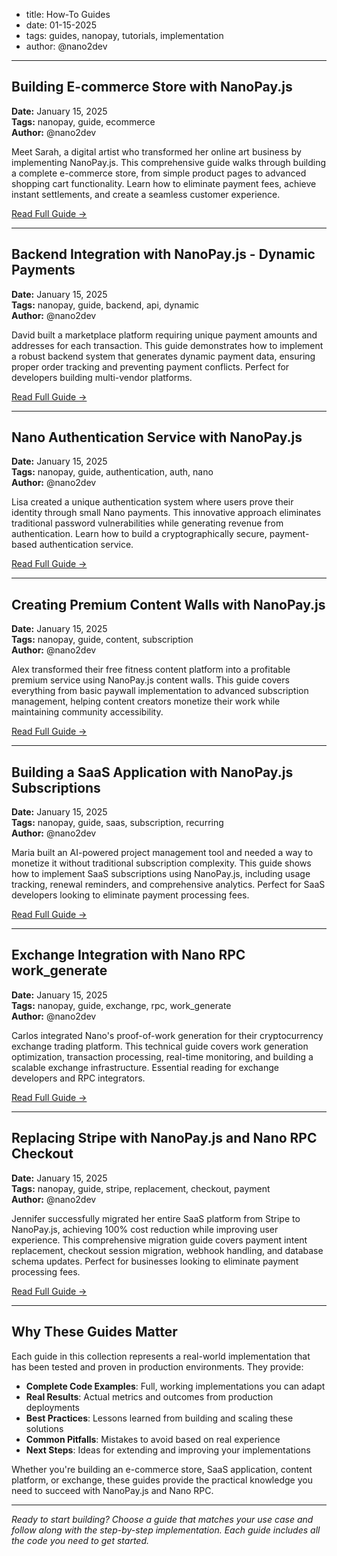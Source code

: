 - title: How-To Guides
- date: 01-15-2025
- tags: guides, nanopay, tutorials, implementation
- author: @nano2dev
-----

## Building E-commerce Store with NanoPay.js
**Date:** January 15, 2025  
**Tags:** nanopay, guide, ecommerce  
**Author:** @nano2dev  

Meet Sarah, a digital artist who transformed her online art business by implementing NanoPay.js. This comprehensive guide walks through building a complete e-commerce store, from simple product pages to advanced shopping cart functionality. Learn how to eliminate payment fees, achieve instant settlements, and create a seamless customer experience.

[Read Full Guide →](/building-ecommerce-nanopay.html)

---

## Backend Integration with NanoPay.js - Dynamic Payments
**Date:** January 15, 2025  
**Tags:** nanopay, guide, backend, api, dynamic  
**Author:** @nano2dev   

David built a marketplace platform requiring unique payment amounts and addresses for each transaction. This guide demonstrates how to implement a robust backend system that generates dynamic payment data, ensuring proper order tracking and preventing payment conflicts. Perfect for developers building multi-vendor platforms.

[Read Full Guide →](/backend-integration-nanopay.html)

---

## Nano Authentication Service with NanoPay.js
**Date:** January 15, 2025  
**Tags:** nanopay, guide, authentication, auth, nano  
**Author:** @nano2dev  

Lisa created a unique authentication system where users prove their identity through small Nano payments. This innovative approach eliminates traditional password vulnerabilities while generating revenue from authentication. Learn how to build a cryptographically secure, payment-based authentication service.

[Read Full Guide →](/nano-authentication-service.html)

---

## Creating Premium Content Walls with NanoPay.js
**Date:** January 15, 2025  
**Tags:** nanopay, guide, content, subscription  
**Author:** @nano2dev  

Alex transformed their free fitness content platform into a profitable premium service using NanoPay.js content walls. This guide covers everything from basic paywall implementation to advanced subscription management, helping content creators monetize their work while maintaining community accessibility.

[Read Full Guide →](/premium-content-walls-nanopay.html)

---

## Building a SaaS Application with NanoPay.js Subscriptions
**Date:** January 15, 2025  
**Tags:** nanopay, guide, saas, subscription, recurring  
**Author:** @nano2dev  

Maria built an AI-powered project management tool and needed a way to monetize it without traditional subscription complexity. This guide shows how to implement SaaS subscriptions using NanoPay.js, including usage tracking, renewal reminders, and comprehensive analytics. Perfect for SaaS developers looking to eliminate payment processing fees.

[Read Full Guide →](/saas-subscriptions-nanopay.html)

---

## Exchange Integration with Nano RPC work_generate
**Date:** January 15, 2025  
**Tags:** nanopay, guide, exchange, rpc, work_generate  
**Author:** @nano2dev  

Carlos integrated Nano's proof-of-work generation for their cryptocurrency exchange trading platform. This technical guide covers work generation optimization, transaction processing, real-time monitoring, and building a scalable exchange infrastructure. Essential reading for exchange developers and RPC integrators.

[Read Full Guide →](/exchange-work-generate-integration.html)

---

## Replacing Stripe with NanoPay.js and Nano RPC Checkout
**Date:** January 15, 2025  
**Tags:** nanopay, guide, stripe, replacement, checkout, payment  
**Author:** @nano2dev

Jennifer successfully migrated her entire SaaS platform from Stripe to NanoPay.js, achieving 100% cost reduction while improving user experience. This comprehensive migration guide covers payment intent replacement, checkout session migration, webhook handling, and database schema updates. Perfect for businesses looking to eliminate payment processing fees.

[Read Full Guide →](/stripe-to-nano-migration.html)

---

## Why These Guides Matter

Each guide in this collection represents a real-world implementation that has been tested and proven in production environments. They provide:

- **Complete Code Examples**: Full, working implementations you can adapt
- **Real Results**: Actual metrics and outcomes from production deployments  
- **Best Practices**: Lessons learned from building and scaling these solutions
- **Common Pitfalls**: Mistakes to avoid based on real experience
- **Next Steps**: Ideas for extending and improving your implementations

Whether you're building an e-commerce store, SaaS application, content platform, or exchange, these guides provide the practical knowledge you need to succeed with NanoPay.js and Nano RPC.

---

*Ready to start building? Choose a guide that matches your use case and follow along with the step-by-step implementation. Each guide includes all the code you need to get started.*